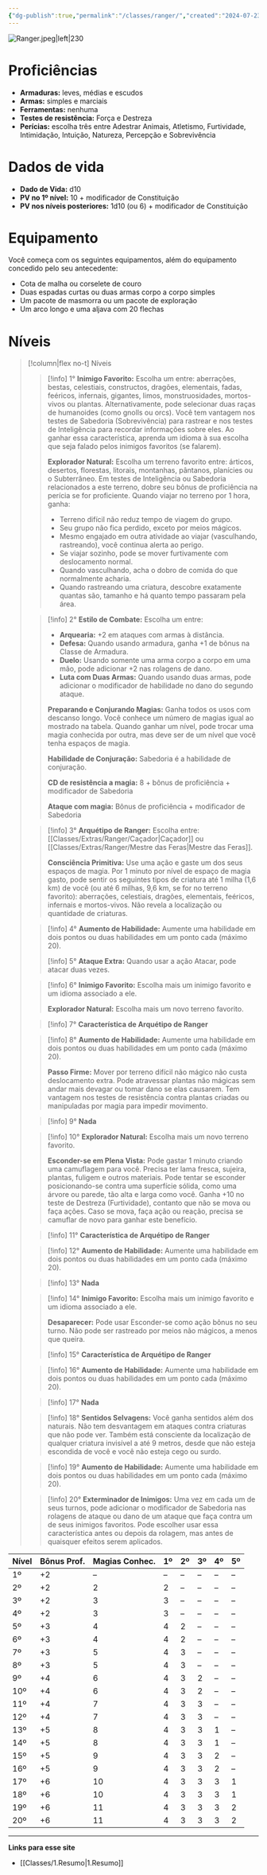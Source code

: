 ```yaml
---
{"dg-publish":true,"permalink":"/classes/ranger/","created":"2024-07-23T13:39:40.673-03:00"}
---
```



![Ranger.jpeg|left|230](/img/user/Arquivos/Ranger.jpeg)

# Proficiências

- **Armaduras:** leves, médias e escudos
- **Armas:** simples e marciais
- **Ferramentas:** nenhuma
- **Testes de resistência:** Força e Destreza
- **Perícias:** escolha três entre Adestrar Animais, Atletismo, Furtividade, Intimidação, Intuição, Natureza, Percepção e Sobrevivência

# Dados de vida
- **Dado de Vida:** d10
- **PV no 1º nível:** 10 + modificador de Constituição
- **PV nos níveis posteriores:** 1d10 (ou 6) + modificador de Constituição

# Equipamento

Você começa com os seguintes equipamentos, além do equipamento concedido pelo seu antecedente:

- Cota de malha ou corselete de couro
- Duas espadas curtas ou duas armas corpo a corpo simples
- Um pacote de masmorra ou um pacote de exploração
- Um arco longo e uma aljava com 20 flechas

# Níveis
>[!column|flex no-t] Níveis
>> [!info] 1°
>> **Inimigo Favorito:** Escolha um entre: aberrações, bestas, celestiais, constructos, dragões, elementais, fadas, feéricos, infernais, gigantes, limos, monstruosidades, mortos-vivos ou plantas. Alternativamente, pode selecionar duas raças de humanoides (como gnolls ou orcs). Você tem vantagem nos testes de Sabedoria (Sobrevivência) para rastrear e nos testes de Inteligência para recordar informações sobre eles. Ao ganhar essa característica, aprenda um idioma à sua escolha que seja falado pelos inimigos favoritos (se falarem).
>> 
>> **Explorador Natural:** Escolha um terreno favorito entre: árticos, desertos, florestas, litorais, montanhas, pântanos, planícies ou o Subterrâneo. Em testes de Inteligência ou Sabedoria relacionados a este terreno, dobre seu bônus de proficiência na perícia se for proficiente. Quando viajar no terreno por 1 hora, ganha:
>> - Terreno difícil não reduz tempo de viagem do grupo.
>> - Seu grupo não fica perdido, exceto por meios mágicos.
>> - Mesmo engajado em outra atividade ao viajar (vasculhando, rastreando), você continua alerta ao perigo.
>> - Se viajar sozinho, pode se mover furtivamente com deslocamento normal.
>> - Quando vasculhando, acha o dobro de comida do que normalmente acharia.
>> - Quando rastreando uma criatura, descobre exatamente quantas são, tamanho e há quanto tempo passaram pela área.
>
>> [!info] 2°
>> **Estilo de Combate:** Escolha um entre:
>> 
>> - **Arquearia:** +2 em ataques com armas à distância.
>> - **Defesa:** Quando usando armadura, ganha +1 de bônus na Classe de Armadura.
>> - **Duelo:** Usando somente uma arma corpo a corpo em uma mão, pode adicionar +2 nas rolagens de dano.
>> - **Luta com Duas Armas:** Quando usando duas armas, pode adicionar o modificador de habilidade no dano do segundo ataque.
>> 
>> **Preparando e Conjurando Magias:** Ganha todos os usos com descanso longo. Você conhece um número de magias igual ao mostrado na tabela. Quando ganhar um nível, pode trocar uma magia conhecida por outra, mas deve ser de um nível que você tenha espaços de magia.
>> 
>> **Habilidade de Conjuração:** Sabedoria é a habilidade de conjuração.
>> 
>> **CD de resistência a magia:** 8 + bônus de proficiência + modificador de Sabedoria
>> 
>> **Ataque com magia:** Bônus de proficiência + modificador de Sabedoria
>
>> [!info] 3°
>> **Arquétipo de Ranger:** Escolha entre: [[Classes/Extras/Ranger/Caçador\|Caçador]] ou [[Classes/Extras/Ranger/Mestre das Feras\|Mestre das Feras]].
>> 
>> **Consciência Primitiva:** Use uma ação e gaste um dos seus espaços de magia. Por 1 minuto por nível de espaço de magia gasto, pode sentir os seguintes tipos de criatura até 1 milha (1,6 km) de você (ou até 6 milhas, 9,6 km, se for no terreno favorito): aberrações, celestiais, dragões, elementais, feéricos, infernais e mortos-vivos. Não revela a localização ou quantidade de criaturas.
>
>> [!info] 4°
>> **Aumento de Habilidade:** Aumente uma habilidade em dois pontos ou duas habilidades em um ponto cada (máximo 20).
>>
>> [!info] 5°
>> **Ataque Extra:** Quando usar a ação Atacar, pode atacar duas vezes.
>
>> [!info] 6°
>> **Inimigo Favorito:** Escolha mais um inimigo favorito e um idioma associado a ele.
>> 
>> **Explorador Natural:** Escolha mais um novo terreno favorito.
>
>> [!info] 7°
>> **Característica de Arquétipo de Ranger**
>
>> [!info] 8°
>> **Aumento de Habilidade:** Aumente uma habilidade em dois pontos ou duas habilidades em um ponto cada (máximo 20).
>> 
>> **Passo Firme:** Mover por terreno difícil não mágico não custa deslocamento extra. Pode atravessar plantas não mágicas sem andar mais devagar ou tomar dano se elas causarem. Tem vantagem nos testes de resistência contra plantas criadas ou manipuladas por magia para impedir movimento.
>
>> [!info] 9°
>> **Nada**
>
>> [!info] 10°
>> **Explorador Natural:** Escolha mais um novo terreno favorito.
>> 
>> **Esconder-se em Plena Vista:** Pode gastar 1 minuto criando uma camuflagem para você. Precisa ter lama fresca, sujeira, plantas, fuligem e outros materiais. Pode tentar se esconder posicionando-se contra uma superfície sólida, como uma árvore ou parede, tão alta e larga como você. Ganha +10 no teste de Destreza (Furtividade), contanto que não se mova ou faça ações. Caso se mova, faça ação ou reação, precisa se camuflar de novo para ganhar este benefício.
>
>> [!info] 11°
>> **Característica de Arquétipo de Ranger**
>
>> [!info] 12°
>> **Aumento de Habilidade:** Aumente uma habilidade em dois pontos ou duas habilidades em um ponto cada (máximo 20).
>
>> [!info] 13°
>> **Nada**
>
>> [!info] 14°
>> **Inimigo Favorito:** Escolha mais um inimigo favorito e um idioma associado a ele.
>> 
>> **Desaparecer:** Pode usar Esconder-se como ação bônus no seu turno. Não pode ser rastreado por meios não mágicos, a menos que queira.
>>
>> [!info] 15°
>> **Característica de Arquétipo de Ranger**
>
>> [!info] 16°
>> **Aumento de Habilidade:** Aumente uma habilidade em dois pontos ou duas habilidades em um ponto cada (máximo 20).
>
>> [!info] 17°
>> **Nada**
>
>> [!info] 18°
>> **Sentidos Selvagens:** Você ganha sentidos além dos naturais. Não tem desvantagem em ataques contra criaturas que não pode ver. Também está consciente da localização de qualquer criatura invisível a até 9 metros, desde que não esteja escondida de você e você não esteja cego ou surdo.
>
>> [!info] 19°
>> **Aumento de Habilidade:** Aumente uma habilidade em dois pontos ou duas habilidades em um ponto cada (máximo 20).
>
>> [!info] 20°
>> **Exterminador de Inimigos:** Uma vez em cada um de seus turnos, pode adicionar o modificador de Sabedoria nas rolagens de ataque ou dano de um ataque que faça contra um de seus inimigos favoritos. Pode escolher usar essa característica antes ou depois da rolagem, mas antes de quaisquer efeitos serem aplicados.


| Nível | Bônus Prof. | Magias Conhec. | 1º | 2º | 3º | 4º | 5º |
|-------|-------------|----------------|----|----|----|----|----|
| 1º    | +2          | –              | –  | –  | –  | –  | –  |
| 2º    | +2          | 2              | 2  | –  | –  | –  | –  |
| 3º    | +2          | 3              | 3  | –  | –  | –  | –  |
| 4º    | +2          | 3              | 3  | –  | –  | –  | –  |
| 5º    | +3          | 4              | 4  | 2  | –  | –  | –  |
| 6º    | +3          | 4              | 4  | 2  | –  | –  | –  |
| 7º    | +3          | 5              | 4  | 3  | –  | –  | –  |
| 8º    | +3          | 5              | 4  | 3  | –  | –  | –  |
| 9º    | +4          | 6              | 4  | 3  | 2  | –  | –  |
| 10º   | +4          | 6              | 4  | 3  | 2  | –  | –  |
| 11º   | +4          | 7              | 4  | 3  | 3  | –  | –  |
| 12º   | +4          | 7              | 4  | 3  | 3  | –  | –  |
| 13º   | +5          | 8              | 4  | 3  | 3  | 1  | –  |
| 14º   | +5          | 8              | 4  | 3  | 3  | 1  | –  |
| 15º   | +5          | 9              | 4  | 3  | 3  | 2  | –  |
| 16º   | +5          | 9              | 4  | 3  | 3  | 2  | –  |
| 17º   | +6          | 10             | 4  | 3  | 3  | 3  | 1  |
| 18º   | +6          | 10             | 4  | 3  | 3  | 3  | 1  |
| 19º   | +6          | 11             | 4  | 3  | 3  | 3  | 2  |
| 20º   | +6          | 11             | 4  | 3  | 3  | 3  | 2  |


___
**Links para esse site**
- [[Classes/1.Resumo\|1.Resumo]]